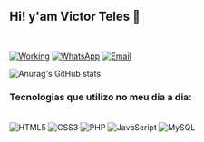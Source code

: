 ## Hi!  y'am Victor Teles 👋

<br>

[![Working](https://img.shields.io/badge/LinkedIn-0077B5?style=for-the-badge&logo=linkedin&logoColor=white)](https://www.linkedin.com/in/victor-teles-ab826b1b9/)
[![WhatsApp](https://img.shields.io/badge/WhatsApp-25D366?style=for-the-badge&logo=whatsapp&logoColor=white)](https://)
[![Email](https://img.shields.io/badge/Gmail-D14836?style=for-the-badge&logo=gmail&logoColor=white)](https://mail.google.com/mail/u/victor00007567@gmail.com)

![Anurag's GitHub stats](https://github-readme-stats.vercel.app/api?username=telesfront&show_icons=true&theme=highcontrast)

### Tecnologias que utilizo no meu dia a dia:

<div  style="display: inline_block"><br>
    <img align="center" src="https://img.shields.io/badge/HTML5-E34F26?style=for-the-badge&logo=html5&logoColor=white" alt="HTML5"/>
    <img align="center" src="https://img.shields.io/badge/CSS3-1572B6?style=for-the-badge&logo=css3&logoColor=white" alt="CSS3"/>
        <img align="center" src="https://img.shields.io/badge/PHP-777BB4?style=for-the-badge&logo=php&logoColor=white" alt="PHP"/>
    <img align="center" src="https://img.shields.io/badge/JavaScript-323330?style=for-the-badge&logo=javascript&logoColor=F7DF1E" alt="JavaScript"/>
    <img align="center" src="https://img.shields.io/badge/MySQL-00000F?style=for-the-badge&logo=mysql&logoColor=white" alt="MySQL"/>
</div>

<br>
